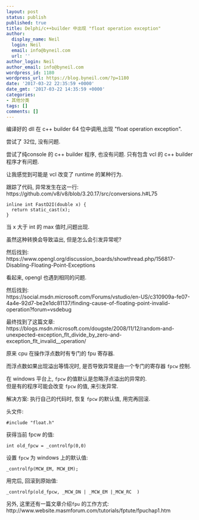 ```yaml
---
layout: post
status: publish
published: true
title: Delphi/c++builder 中出现 "float operation exception"
author:
  display_name: Neil
  login: Neil
  email: info@byneil.com
  url: ''
author_login: Neil
author_email: info@byneil.com
wordpress_id: 1180
wordpress_url: https://blog.byneil.com/?p=1180
date: '2017-03-22 22:35:59 +0000'
date_gmt: '2017-03-22 14:35:59 +0000'
categories:
- 其他分类
tags: []
comments: []
---
```

<p>编译好的 dll 在 c++ builder 64 位中调用,出现 "float operation exception".</p>
<p>尝试了 32位, 没有问题.</p>
<p>尝试了纯console 的 c++ builder 程序, 也没有问题.  只有包含 vcl 的 c++ builder 程序才有问题.</p>
<p>让我感觉到可能是 vcl 改变了 runtime 的某种行为.</p>
<p>跟踪了代码, 异常发生在这一行:<br />
https://github.com/v8/v8/blob/3.20.17/src/conversions.h#L75</p>
<pre><code class="c">inline int FastD2I(double x) {
  return static_cast<int>(x);
}
</code></pre>
<p>当 x 大于 int 的 max 值时,问题出现.</p>
<p>虽然这种转换会导致溢出,  但是怎么会引发异常呢?</p>
<p>然后找到:<br />
https://www.opengl.org/discussion_boards/showthread.php/156817-Disabling-Floating-Point-Exceptions</p>
<p>看起来, opengl 也遇到相同的问题.</p>
<p>然后找到:<br />
https://social.msdn.microsoft.com/Forums/vstudio/en-US/c310909a-fe07-4a4e-92d7-be2e1dc81137/finding-cause-of-floating-point-invalid-operation?forum=vsdebug</p>
<p>最终找到了这篇文章:<br />
https://blogs.msdn.microsoft.com/dougste/2008/11/12/random-and-unexpected-exception_flt_divide_by_zero-and-exception_flt_invalid__operation/</p>
<p>原来 cpu 在操作浮点数时有专门的 fpu 寄存器.</p>
<p>而浮点数如果出现溢出等情况时, 是否导致异常是由一个专门的寄存器 <code>fpcw</code> 控制.</p>
<p>在 windows 平台上, <code>fpcw</code> 的值默认是忽略浮点溢出的异常的.<br />
但是有的程序可能会改变 <code>fpcw</code> 的值, 来引发异常.</p>
<p>解决方案: 执行自己的代码时, 恢复 <code>fpcw</code> 的默认值, 用完再回滚.</p>
<p>头文件:</p>
<pre><code>#include "float.h"
</code></pre>
<p>获得当前 fpcw 的值:</p>
<pre><code class="c">int old_fpcw = _controlfp(0,0)
</code></pre>
<p>设置 <code>fpcw</code> 为 windows 上的默认值:</p>
<pre><code class="c">_controlfp(MCW_EM, MCW_EM);
</code></pre>
<p>用完后, 回滚到原始值:</p>
<pre><code class="c">_controlfp(old_fpcw, _MCW_DN | _MCW_EM |_MCW_RC  )
</code></pre>
<p>另外, 这里还有一篇文章介绍<code>fpu</code> 的工作方式:<br />
http://www.website.masmforum.com/tutorials/fptute/fpuchap1.htm</p>
